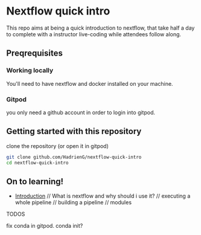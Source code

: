 # Nextflow quick intro

This repo aims at being a quick introduction to nextflow, that take half a day to complete with a instructor live-coding while attendees follow along.

## Preqrequisites

### Working locally

You'll need to have nextflow and docker installed on your machine.

### Gitpod

you only need a github account in order to login into gitpod.

## Getting started with this repository

clone the repository (or open it in gitpod)

```bash
git clone github.com/HadrienG/nextflow-quick-intro
cd nextflow-quick-intro
```

## On to learning!

- [Introduction](01-introduction.md)  // What is nextflow and why should i use it?
// executing a whole pipeline
// building a pipeline
// modules


TODOS

fix conda in gitpod. conda init?
